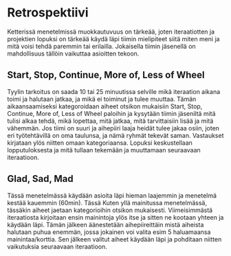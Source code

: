 # Retrospektiivi
Ketterissä menetelmissä muokkautuvuus on tärkeää, joten iteraatiotten ja projektien lopuksi on tärkeää käydä läpi tiimin mielipiteet siitä miten meni ja mitä voisi tehdä paremmin tai erilailla. Jokaisella tiimin jäsenellä on mahdollisuus tällöin vaikuttaa asioitten tekoon.

## Start, Stop, Continue, More of, Less of Wheel
Tyylin tarkoitus on saada 10 tai 25 minuutissa selville mikä iteraation aikana toimi ja halutaan jatkaa, ja mikä ei toiminut ja tulee muuttaa. Tämän aikaansaamiseksi kategoroidaan aiheet otsikon mukaisiin Start, Stop, Continue, More of, Less of Wheel paloihin ja kysytään tiimin jäseniltä mitä tulisi alkaa tehdä, mikä lopettaa, mitä jatkaa, mitä tarvittaisiin lisää ja mitä vähemmän. Jos tiimi on suuri ja aihepiiri laaja heidät tulee jakaa osiin, joten eri työtehtävillä on oma taulunsa, ja nämä ryhmät tekevät saman. Vastaukset kirjataan ylös niitten omaan kategoriaansa. Lopuksi keskustellaan lopputuloksesta ja mitä tullaan tekemään ja muuttamaan seuraavaan iteraatioon.

## Glad, Sad, Mad
Tässä menetelmässä käydään asioita läpi hieman laajemmin ja menetelmä kestää kauemmin (60min). Tässä Kuten yllä mainitussa menetelmässä, tässäkin aiheet jaetaan kategorioihin otsikon mukaisesti. Viimeisimmästä iteraatiosta kirjoitaan ensin mainintoja ylös itse ja sitten ne kootaan yhteen ja käydään läpi. Tämän jälkeen äänestetään aihepiireittäin mistä aiheista halutaan puhua enemmän, jossa jokainen voi valita esim 5 haluamaansa mainintaa/korttia. Sen jälkeen valitut aiheet käydään läpi ja pohditaan niitten vaikutuksia seuraavaan iteraatioon.

